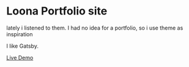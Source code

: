 # Loona Portfolio site

lately i listened to them. I had no idea for a portfolio, so i use theme as inspiration

I like Gatsby.

[Live Demo]()
